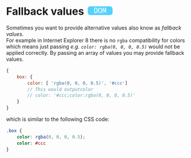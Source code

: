 # Fallback values <img src="../res/dom-badge.png" height=25>

Sometimes you want to provide alternative values also know as *fallback values*. <br>
For example in Internet Explorer 8 there is no `rgba` compatibility for colors which means just passing *e.g. `color: rgba(0, 0, 0, 0.5)`* would not be applied correctly.
By passing an array of values you may provide fallback values.

```javascript
{
	box: {
		color: [ 'rgba(0, 0, 0, 0.5)', '#ccc']
		// This would outputcolor
		// color: '#ccc;color:rgba(0, 0, 0, 0.5)'
	}
}
```
which is similar to the following CSS code:
```CSS
.box {
	color: rgba(0, 0, 0, 0.5);
	color: #ccc
}
```
